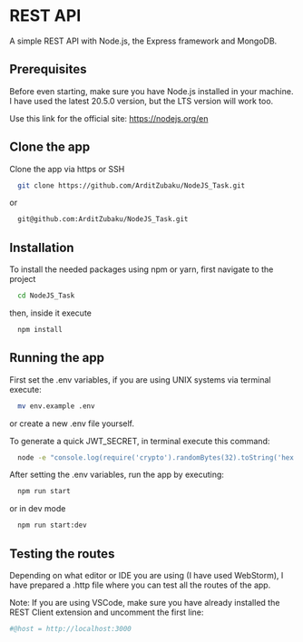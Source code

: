 
# REST API

A simple REST API with Node.js, the Express framework and MongoDB.

## Prerequisites

Before even starting, make sure you have Node.js installed in your machine. I have used the latest 20.5.0 version, but the LTS version will work too.

Use this link for the official site: https://nodejs.org/en

## Clone the app

Clone the app via https or SSH

```bash
  git clone https://github.com/ArditZubaku/NodeJS_Task.git
```
or

```bash
  git@github.com:ArditZubaku/NodeJS_Task.git
```

## Installation

To install the needed packages using npm or yarn, first navigate to the project

```bash
  cd NodeJS_Task
```

then, inside it execute

```bash
  npm install
```

## Running the app

First set the .env variables, if you are using UNIX systems via terminal execute:

```bash
  mv env.example .env
```
or create a new .env file yourself.

To generate a quick JWT_SECRET, in terminal execute this command:

```bash
  node -e "console.log(require('crypto').randomBytes(32).toString('hex'))"
```

After setting the .env variables, run the app by executing:

```bash
  npm run start
```

or in dev mode

```bash
  npm run start:dev
```

## Testing the routes

Depending on what editor or IDE you are using (I have used WebStorm), I have prepared a .http file where you can test all the routes of the app.

Note: If you are using VSCode, make sure you have already installed the REST Client extension and uncomment the first line:
```bash 
#@host = http://localhost:3000 
```

